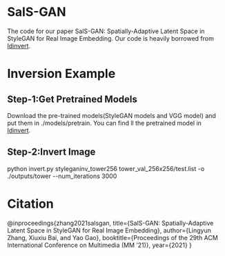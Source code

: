 # SalS-GAN
The code for our paper SalS-GAN: Spatially-Adaptive Latent Space in StyleGAN for Real Image Embedding. Our code is heavily borrowed from [Idinvert](https://github.com/genforce/idinvert).

# Inversion Example
## Step-1:Get Pretrained Models
Download the pre-trained models(StyleGAN models and VGG model) and put them in ./models/pretrain. You can find ll the pretrained model in [Idinvert](https://github.com/genforce/idinvert).
## Step-2:Invert Image
python invert.py styleganinv_tower256  tower_val_256x256/test.list -o ./outputs/tower  --num_iterations 3000

# Citation
@inproceedings{zhang2021salsgan,
  title={SalS-GAN: Spatially-Adaptive Latent Space in StyleGAN for Real Image Embedding},
  author={Lingyun Zhang, Xiuxiu Bai, and Yao Gao},
  booktitle={Proceedings of the 29th ACM International Conference on Multimedia (MM ’21)},
  year={2021}
}
